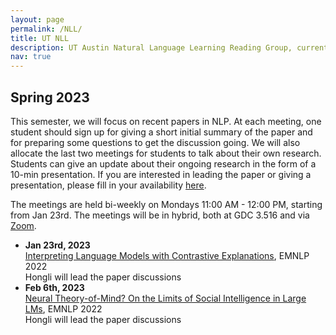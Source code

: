 ```yaml
---
layout: page
permalink: /NLL/
title: UT NLL
description: UT Austin Natural Language Learning Reading Group, currently supervised by Professor <a href="https://www.cs.utexas.edu/~mooney/">Raymond Mooney</a>
nav: true
---
```


<h2>Spring 2023</h2>
This semester, we will focus on recent papers in NLP. At each meeting, one student should sign up for giving a short initial summary of the paper and for preparing some questions to get the discussion going. We will also allocate the last two meetings for students to talk about their own research. Students can give an update about their ongoing research in the form of a 10-min presentation. If you are interested in leading the paper or giving a presentation, please fill in your availability <a href="https://docs.google.com/spreadsheets/d/17y7wGwBkSCq4ZCLCYVTyCmM2m_zGGA6eGmTNPUc6UM4/edit?usp=sharing">here</a>.

The meetings are held bi-weekly on Mondays 11:00 AM - 12:00 PM, starting from Jan 23rd. The meetings will be in hybrid, both at GDC 3.516 and via <a href="https://utexas.zoom.us/j/2413159498">Zoom</a>.

<ul>
   <li><b>Jan 23rd, 2023</b></li>
   <a href="https://preview.aclanthology.org/emnlp-22-ingestion/2022.emnlp-main.14.pdf">Interpreting Language Models with Contrastive Explanations</a>, EMNLP 2022<br>
   Hongli will lead the paper discussions
   

   <li><b>Feb 6th, 2023</b></li>
   <a href="https://preview.aclanthology.org/emnlp-22-ingestion/2022.emnlp-main.248.pdf">Neural Theory-of-Mind? On the Limits of Social Intelligence in Large LMs</a>, EMNLP 2022<br>
   Hongli will lead the paper discussions
</ul>